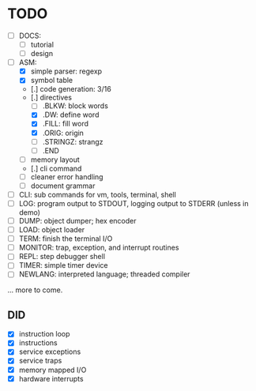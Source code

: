 # TODO #

- [ ] DOCS:
  - [ ] tutorial
  - [ ] design
- [ ] ASM:
  - [x] simple parser: regexp
  - [x] symbol table
  - [.] code generation: 3/16
  - [.] directives
    - [ ] .BLKW: block words
    - [x] .DW: define word
    - [x] .FILL: fill word
    - [x] .ORIG: origin
    - [ ] .STRINGZ: strangz
    - [ ] .END
  - [ ] memory layout
  - [.] cli command
  - [ ] cleaner error handling
  - [ ] document grammar
- [ ] CLI: sub commands for vm, tools, terminal, shell
- [ ] LOG: program output to STDOUT, logging output to STDERR (unless in
      demo)
- [ ] DUMP: object dumper; hex encoder
- [ ] LOAD: object loader
- [ ] TERM: finish the terminal I/O
- [ ] MONITOR: trap, exception, and interrupt routines
- [ ] REPL: step debugger shell
- [ ] TIMER: simple timer device
- [ ] NEWLANG: interpreted language; threaded compiler

... more to come.

## DID ##

- [x] instruction loop
- [x] instructions
- [x] service exceptions
- [x] service traps
- [x] memory mapped I/O
- [x] hardware interrupts
